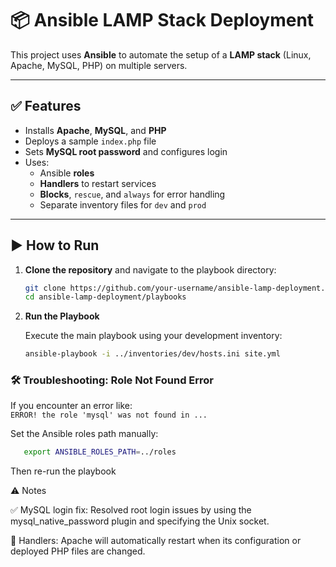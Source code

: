 # 📦 Ansible LAMP Stack Deployment

This project uses **Ansible** to automate the setup of a **LAMP stack** (Linux, Apache, MySQL, PHP) on multiple servers.

---

## ✅ Features

- Installs **Apache**, **MySQL**, and **PHP**
- Deploys a sample `index.php` file
- Sets **MySQL root password** and configures login
- Uses:
  - Ansible **roles**
  - **Handlers** to restart services
  - **Blocks**, `rescue`, and `always` for error handling
  - Separate inventory files for `dev` and `prod`


---

## ▶️ How to Run

1. **Clone the repository** and navigate to the playbook directory:

   ```bash
   git clone https://github.com/your-username/ansible-lamp-deployment.git
   cd ansible-lamp-deployment/playbooks


2. **Run the Playbook**

   Execute the main playbook using your development inventory:

   ```bash
   ansible-playbook -i ../inventories/dev/hosts.ini site.yml


### 🛠️ Troubleshooting: Role Not Found Error

If you encounter an error like:  
`ERROR! the role 'mysql' was not found in ...`

Set the Ansible roles path manually:

```bash
   export ANSIBLE_ROLES_PATH=../roles
```

Then re-run the playbook

⚠️ Notes

✅ MySQL login fix: Resolved root login issues by using the mysql_native_password plugin and specifying the Unix socket.

🔁 Handlers: Apache will automatically restart when its configuration or deployed PHP files are changed.



